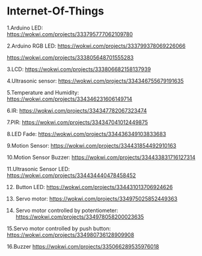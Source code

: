 # Internet-Of-Things
1.Arduino LED:<br>
https://wokwi.com/projects/333795777062109780

2.Arduino RGB LED:
https://wokwi.com/projects/333799378069226066

https://wokwi.com/projects/333805648701555283

3.LCD:
https://wokwi.com/projects/333806682158137939

4.Ultrasonic sensor:
https://wokwi.com/projects/334346755679191635

5.Temperature and Humidity:
https://wokwi.com/projects/334346231606149714

6.IR:
https://wokwi.com/projects/334347782067323474

7.PIR:
https://wokwi.com/projects/334347041012449875

8.LED Fade:
https://wokwi.com/projects/334436349103833683

9.Motion Sensor:
https://wokwi.com/projects/334431854492910163

10.Motion Sensor Buzzer:
https://wokwi.com/projects/334433831716127314

11.Ultrasonic Sensor LED:
https://wokwi.com/projects/334434440478458452

12. Button LED:
https://wokwi.com/projects/334431013706924626

13. Servo motor:
https://wokwi.com/projects/334975025852449363

14. Servo motor controlled by potentiometer:
https://wokwi.com/projects/334978058200023635

15.Servo motor controlled by push button:
https://wokwi.com/projects/334980736128909908

16.Buzzer
https://wokwi.com/projects/335066289535976018
